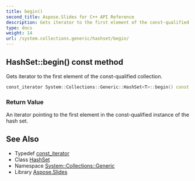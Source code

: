 ```yaml
---
title: begin()
second_title: Aspose.Slides for C++ API Reference
description: Gets iterator to the first element of the const-qualified collection.
type: docs
weight: 14
url: /system.collections.generic/hashset/begin/
---
```

## HashSet::begin() const method


Gets iterator to the first element of the const-qualified collection.

```cpp
const_iterator System::Collections::Generic::HashSet<T>::begin() const noexcept
```


### Return Value

An iterator pointing to the first element in the const-qualified instance of the hash set.

## See Also

* Typedef [const_iterator](../const_iterator/)
* Class [HashSet](../)
* Namespace [System::Collections::Generic](../../)
* Library [Aspose.Slides](../../../)